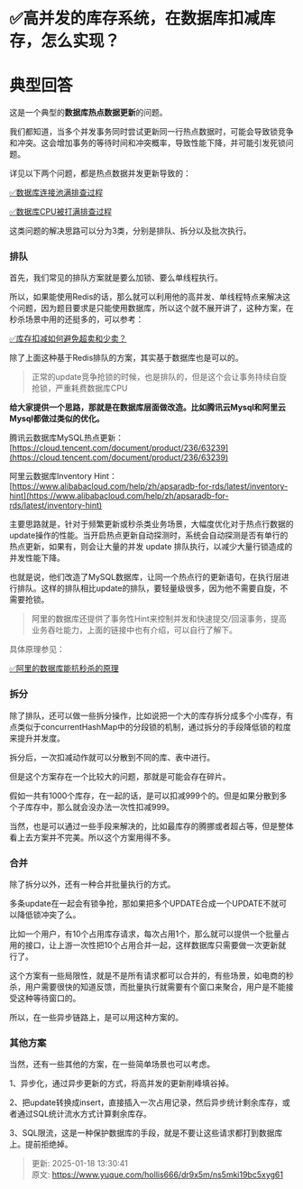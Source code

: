 # ✅高并发的库存系统，在数据库扣减库存，怎么实现？

# 典型回答


这是一个典型的**数据库热点数据更新**的问题。



我们都知道，当多个并发事务同时尝试更新同一行热点数据时，可能会导致锁竞争和冲突。这会增加事务的等待时间和冲突概率，导致性能下降，并可能引发死锁问题。



详见以下两个问题，都是热点数据并发更新导致的：



[✅数据库连接池满排查过程](https://www.yuque.com/hollis666/dr9x5m/dlz4xagyghoys4p8)



[✅数据库CPU被打满排查过程](https://www.yuque.com/hollis666/dr9x5m/yhfy70xlf7kegk0s)





这类问题的解决思路可以分为3类，分别是排队、拆分以及批次执行。



### 排队
首先，我们常见的排队方案就是要么加锁、要么单线程执行。



所以，如果能使用Redis的话，那么就可以利用他的高并发、单线程特点来解决这个问题，因为题目要求是只能使用数据库，所以这个就不展开讲了，这种方案，在秒杀场景中用的还挺多的，可以参考：



[✅库存扣减如何避免超卖和少卖？](https://www.yuque.com/hollis666/dr9x5m/qpnna44eczny06z7)



除了上面这种基于Redis排队的方案，其实基于数据库也是可以的。



> 正常的update竞争抢锁的时候，也是排队的，但是这个会让事务持续自旋抢锁，严重耗费数据库CPU
>



**给大家提供一个思路，那就是在数据库层面做改造。比如腾讯云Mysql和阿里云Mysql都做过类似的优化。**



腾讯云数据库MySQL热点更新： [https://cloud.tencent.com/document/product/236/63239](https://cloud.tencent.com/document/product/236/63239)

阿里云数据库Inventory Hint： [https://www.alibabacloud.com/help/zh/apsaradb-for-rds/latest/inventory-hint](https://www.alibabacloud.com/help/zh/apsaradb-for-rds/latest/inventory-hint)



主要思路就是，针对于频繁更新或秒杀类业务场景，大幅度优化对于热点行数据的update操作的性能。当开启热点更新自动探测时，系统会自动探测是否有单行的热点更新，如果有，则会让大量的并发 update 排队执行，以减少大量行锁造成的并发性能下降。



也就是说，他们改造了MySQL数据库，让同一个热点行的更新语句，在执行层进行排队。这样的排队相比update的排队，要轻量级很多，因为他不需要自旋，不需要抢锁。

<font style="color:rgb(85, 85, 85);"></font>

> <font style="color:rgb(85, 85, 85);">阿里的数据</font>库还提供了事务性Hint来控制并发和快速提交/回滚事务，提高业务吞吐能力，上面的链接中也有介绍，可以自行了解下。
>

<font style="color:rgb(85, 85, 85);"></font>

<font style="color:rgb(85, 85, 85);">具体原理参见：</font>

<font style="color:rgb(85, 85, 85);"></font>

[✅阿里的数据库能抗秒杀的原理](https://www.yuque.com/hollis666/dr9x5m/gwg64tg0g107wgz3)

<font style="color:rgb(85, 85, 85);"></font>

### 拆分


除了排队，还可以做一些拆分操作，比如说把一个大的库存拆分成多个小库存，有点类似于concurrentHashMap中的分段锁的机制，通过拆分的手段降低锁的粒度来提升并发度。



拆分后，一次扣减动作就可以分散到不同的库、表中进行。



但是这个方案存在一个比较大的问题，那就是可能会存在碎片。



假如一共有1000个库存，在一起的话，是可以扣减999个的。但是如果分散到多个子库存中，那么就会没办法一次性扣减999。



当然，也是可以通过一些手段来解决的，比如最库存的腾挪或者超占等，但是整体看上去方案并不完美。所以这个方案用得不多。





### 合并


除了拆分以外，还有一种合并批量执行的方式。



多条update在一起会有锁争抢，那如果把多个UPDATE合成一个UPDATE不就可以降低锁冲突了么。



比如一个用户，有10个占用库存请求，每次占用1个，那么就可以提供一个批量占用的接口，让上游一次性把10个占用合并一起，这样数据库只需要做一次更新就行了。



这个方案有一些局限性，就是不是所有请求都可以合并的，有些场景，如电商的秒杀，用户需要很快的知道反馈，而批量执行就需要有个窗口来聚合，用户是不能接受这种等待窗口的。



所以，在一些异步链路上，是可以用这种方案的。



### 其他方案


当然，还有一些其他的方案，在一些简单场景也可以考虑。



1、异步化，通过异步更新的方式，将高并发的更新削峰填谷掉。



2、把update转换成insert，直接插入一次占用记录，然后异步统计剩余库存，或者通过SQL统计流水方式计算剩余库存。



3、SQL限流，这是一种保护数据库的手段，就是不要让这些请求都打到数据库上。提前拒绝掉。



> 更新: 2025-01-18 13:30:41  
> 原文: <https://www.yuque.com/hollis666/dr9x5m/ns5mki19bc5xyg61>